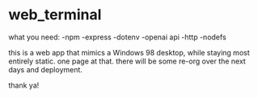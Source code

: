 # web_terminal

what you need:
-npm
-express
-dotenv
-openai api
-http
-nodefs

this is a web app that mimics a Windows 98 desktop, while staying most entirely static. one page at that. there will be some re-org over the next days and deployment.

thank ya!
